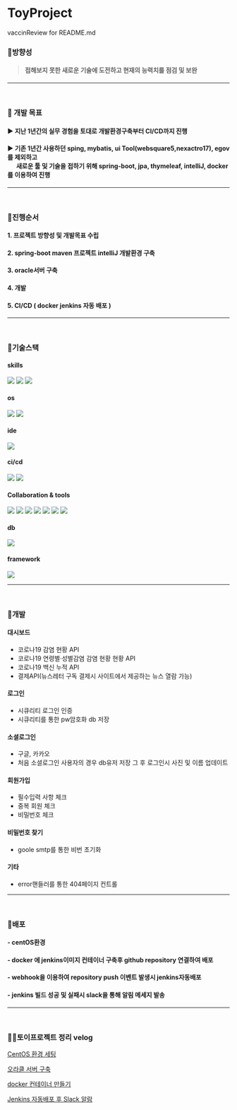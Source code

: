 # ToyProject
vaccinReview for README.md

### 📌방향성
> #### 접해보지 못한 새로운 기술에 도전하고 현재의 능력치를 점검 및 보완
---  

<br>

### 📌 개발 목표
#### ▶ 지난 1년간의 실무 경험을 토대로 개발환경구축부터 CI/CD까지 진행
#### ▶ 기존 1년간 사용하던 sping, mybatis, ui Tool(websquare5,nexactro17), egov를 제외하고 <br>&nbsp;&nbsp;&nbsp;&nbsp;&nbsp;&nbsp;새로운 툴 및 기술을 접하기 위해 spring-boot, jpa, thymeleaf, intelliJ, docker를 이용하여 진행
---

<br>

### 📌진행순서
#### 1. 프로젝트 방향성 및 개발목표 수립
#### 2. spring-boot maven 프로젝트 intelliJ 개발환경 구축
#### 3. oracle서버 구축
#### 4. 개발
#### 5. CI/CD ( docker jenkins 자동 배포 )
---

<br>

### 📌기술스택
#### skills
<img src="https://img.shields.io/badge/java8-007396?style=for-the-badge&logo=java&logoColor=white"> <img src="https://img.shields.io/badge/jpa-6DB33F?style=for-the-badge&logo=html5&logoColor=white"> <img src="https://img.shields.io/badge/thymeleaf-005F0F?style=for-the-badge&logo=thymeleaf&logoColor=white">

#### os
<img src="https://img.shields.io/badge/centOS-262577?style=for-the-badge&logo=centOS&logoColor=white"> <img src="https://img.shields.io/badge/widnows-0078D6?style=for-the-badge&logo=Windows&logoColor=white">

#### ide
<img src="https://img.shields.io/badge/intelliJ-000000?style=for-the-badge&logo=IntelliJ IDEA&logoColor=white">

#### ci/cd
<img src="https://img.shields.io/badge/docker-2496ED?style=for-the-badge&logo=Docker&logoColor=white"> <img src="https://img.shields.io/badge/jenkins-D24939?style=for-the-badge&logo=Jenkins&logoColor=white">

#### Collaboration & tools
<img src="https://img.shields.io/badge/git-F05032?style=for-the-badge&logo=Git&logoColor=white"> <img src="https://img.shields.io/badge/GitHub-181717?style=for-the-badge&logo=GitHub&logoColor=white"> <img src="https://img.shields.io/badge/Sourcetree-0052CC?style=for-the-badge&logo=Sourcetree&logoColor=white"> <img src="https://img.shields.io/badge/Slack-4A154B?style=for-the-badge&logo=Slack&logoColor=white"> <img src="https://img.shields.io/badge/Postman-FF6C37?style=for-the-badge&logo=Postman&logoColor=white"> <img src="https://img.shields.io/badge/ngrok-1F1E37?style=for-the-badge&logo=ngrok&logoColor=white"> <img src="https://img.shields.io/badge/결제API(kg이니시스)-1F1E37?style=for-the-badge&logoColor=white">

#### db
<img src="https://img.shields.io/badge/Oracle19c-F80000?style=for-the-badge&logo=Oracle&logoColor=white">

#### framework
<img src="https://img.shields.io/badge/Spring Boot2.6.6-6DB33F?style=for-the-badge&logo=Spring Boot&logoColor=white">


---  

<br>

### 📌개발
#### 대시보드
- 코로나19 감염 현황 API
- 코로나19 연령별·성별감염 감염 현황 현황 API
- 코로나19 백신 누적 API
- 결제API(뉴스레터 구독 결제시 사이트에서 제공하는 뉴스 열람 가능)

#### 로그인
- 시큐리티 로그인 인증
- 시큐리티를 통한 pw암호화 db 저장

#### 소셜로그인
- 구글, 카카오
- 처음 소셜로그인 사용자의 경우 db유저 저장 그 후 로그인시 사진 및 이름 업데이트

#### 회원가입
- 필수입력 사항 체크
- 중복 회원 체크
- 비밀번호 체크

#### 비밀번호 찾기
- goole smtp를 통한 비번 초기화

#### 기타
- error핸들러를 통한 404페이지 컨트롤
---

<br>

### 📌배포
#### - centOS환경
#### - docker 에 jenkins이미지 컨테이너 구축후 github repository 연결하여 배포
#### - webhook을 이용하여 repository push 이벤트 발생시 jenkins자동배포
#### - jenkins 빌드 성공 및 실패시 slack을 통해 알림 메세지 발송
---

<br>

### 👨‍💻토이프로젝트 정리 velog
[CentOS 환경 세팅](https://velog.io/@rlgus0419/CentOS-%EC%84%B8%ED%8C%85)

[오라클 서버 구축](https://velog.io/@rlgus0419/Oracle-%EC%84%9C%EB%B2%84-%EA%B5%AC%EC%B6%95)

[docker 컨테이너 만들기](https://velog.io/@rlgus0419/docker-%EC%BB%A8%ED%85%8C%EC%9D%B4%EB%84%88-%EB%A7%8C%EB%93%A4%EA%B8%B0)

[Jenkins 자동배포 후 Slack 알람](https://velog.io/@rlgus0419/Jenkins-%EC%9E%90%EB%8F%99%EB%B0%B0%ED%8F%AC-%ED%9B%84-Slack-%EC%95%8C%EB%9E%8C)

